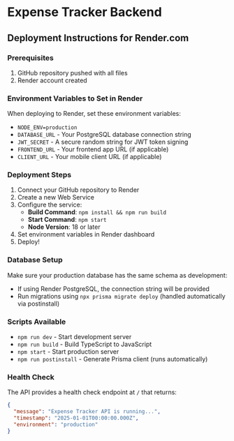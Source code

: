# Expense Tracker Backend

## Deployment Instructions for Render.com

### Prerequisites
1. GitHub repository pushed with all files
2. Render account created

### Environment Variables to Set in Render
When deploying to Render, set these environment variables:

- `NODE_ENV=production`
- `DATABASE_URL` - Your PostgreSQL database connection string
- `JWT_SECRET` - A secure random string for JWT token signing
- `FRONTEND_URL` - Your frontend app URL (if applicable)
- `CLIENT_URL` - Your mobile client URL (if applicable)

### Deployment Steps

1. Connect your GitHub repository to Render
2. Create a new Web Service
3. Configure the service:
   - **Build Command**: `npm install && npm run build`
   - **Start Command**: `npm start`
   - **Node Version**: 18 or later
4. Set environment variables in Render dashboard
5. Deploy!

### Database Setup
Make sure your production database has the same schema as development:
- If using Render PostgreSQL, the connection string will be provided
- Run migrations using `npx prisma migrate deploy` (handled automatically via postinstall)

### Scripts Available
- `npm run dev` - Start development server
- `npm run build` - Build TypeScript to JavaScript
- `npm start` - Start production server
- `npm run postinstall` - Generate Prisma client (runs automatically)

### Health Check
The API provides a health check endpoint at `/` that returns:
```json
{
  "message": "Expense Tracker API is running...",
  "timestamp": "2025-01-01T00:00:00.000Z",
  "environment": "production"
}
```